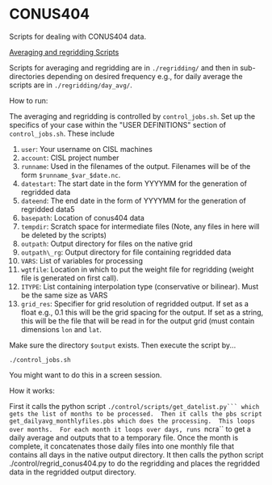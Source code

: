# CONUS404
Scripts for dealing with CONUS404 data.

<u>Averaging and regridding Scripts</u>

Scripts for averaging and regridding are in ```./regridding/``` and then in sub-directories depending on desired frequency e.g., for daily average the scripts are in ```./regridding/day_avg/```.

How to run:

The averaging and regridding is controlled by ``control_jobs.sh``.  Set up the specifics of your case within the "USER DEFINITIONS" section of ``control_jobs.sh``.  These include

1. ``user``: Your username on CISL machines
2. ``account``: CISL project number
3. ``runname``: Used in the filenames of the output.  Filenames will be of the form ```$runname_$var_$date.nc```.
4. ``datestart``: The start date in the form YYYYMM for the generation of regridded data
5. ``dateend``: The end date in the form of YYYYMM for the generation of regridded data5
7. ``basepath``: Location of conus404 data
8. ``tempdir``: Scratch space for intermediate files (Note, any files in here will be deleted by the scripts)
9. ``outpath``: Output directory for files on the native grid
10. ``outpath\_rg``: Output directory for file containing regridded data
11. ``VARS``: List of variables for processing
12. ``wgtfile``: Location in which to put the weight file for regridding (weight file is generated on first call).
13. ``ITYPE``: List containing interpolation type (conservative or bilinear).   Must be the same size as VARS
14. ``grid_res``: Specifier for grid resolution of regridded output.  If set as a float e.g., 0.1 this will be the grid spacing for the output.  If set as a string, this will be the file that will be read in for the output grid (must contain dimensions ``lon`` and ``lat``.

Make sure the directory ``$output`` exists.  Then execute the script by...

``./control_jobs.sh``

You might want to do this in a screen session.

How it works: 

First it calls the python script ``./control/scripts/get_datelist.py``` which gets the list of months to be processed.  Then it calls the pbs script get_dailyavg_monthlyfiles.pbs which does the processing.  This loops over months.  For each month it loops over days, runs ``ncra`` to get a daily average and outputs that to a temporary file.  Once the month is complete, it concatenates those daily files into one monthly file that contains all days in the native output directory.  It then calls the python script ./control/regrid_conus404.py to do the regridding and places the regridded data in the regridded output directory.

